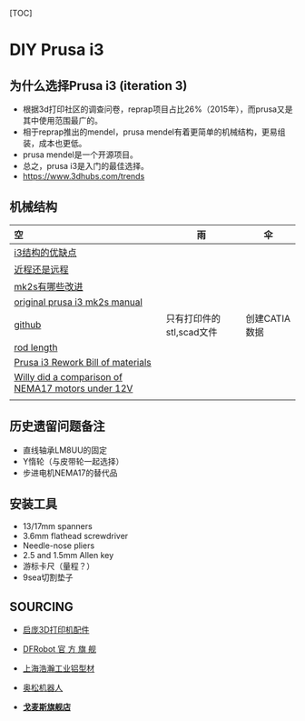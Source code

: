 [TOC]

# DIY Prusa i3

## 为什么选择Prusa i3 (iteration 3)

- 根据3d打印社区的调查问卷，reprap项目占比26%（2015年），而prusa又是其中使用范围最广的。
- 相于reprap推出的mendel，prusa mendel有着更简单的机械结构，更易组装，成本也更低。
- prusa mendel是一个开源项目。
- 总之，prusa i3是入门的最佳选择。
- https://www.3dhubs.com/trends

## 机械结构

| 空                                        | 雨                | 伞         |
| :--------------------------------------- | ---------------- | --------- |
| [i3结构的优缺点](http://www.diankeshequ.com/forum.php?mod=viewthread&tid=1862) |                  |           |
| [近程还是远程](http://www.jianshu.com/p/bd3bc7b0cc13) |                  |           |
| [mk2s有哪些改进](http://www.prusaprinters.org/original-prusa-i3-mk2s-release/) |                  |           |
| [original prusa i3 mk2s manual](http://manual.prusa3d.com/c/Original_Prusa_i3_MK2S_kit_assembly) |                  |           |
| [github](https://github.com/prusa3d/Original-Prusa-i3) | 只有打印件的stl,scad文件 | 创建CATIA数据 |
| [rod length](http://reprap.org/wiki/Prusa_i3_Build_Manual) |                  |           |
| [Prusa i3 Rework Bill of materials](http://reprap.org/wiki/Prusa_i3_Rework_Bill_of_materials) |                  |           |
| [Willy did a comparison of NEMA17 motors under 12V](http://www.reprap.org/wiki/Stepper_torque) |                  |           |
|                                          |                  |           |

## 历史遗留问题备注

- 直线轴承LM8UU的固定
- Y惰轮（与皮带轮一起选择）
- 步进电机NEMA17的替代品

## 安装工具

- 13/17mm spanners
- 3.6mm flathead screwdriver
- Needle-nose pliers
- 2.5 and 1.5mm Allen key
- 游标卡尺（量程？）
- 9sea切割垫子


## SOURCING

- [启庞3D打印机配件](https://shop149439795.taobao.com/)


- [DFRobot 官 方 旗 舰](https://dfrobot.taobao.com/)
- [上海浩瀚工业铝型材](https://haohanlvye.taobao.com/)
- [奥松机器人](https://store.taobao.com/?shop_id=35780301)
- [**戈麦斯旗舰店**](https://gemaisi.tmall.com/)

